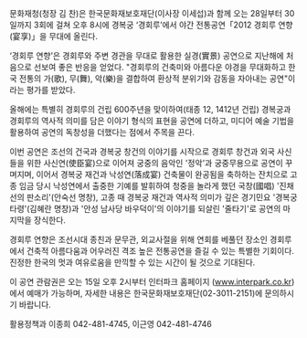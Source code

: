문화재청(청장 김 찬)은 한국문화재보호재단(이사장 이세섭)과 함께 오는 28일부터 30일까지 3회에 걸쳐 오후 8시에 경복궁 ‘경회루’에서 야간 전통공연「2012 경회루 연향(宴享)」을 무대에 올린다.

‘경회루 연향’은 경회루와 주변 경관을 무대로 활용한 실경(實景) 공연으로 지난해에 처음으로 선보여 좋은 반응을 얻었다. "경회루의 건축미와 아름다운 야경을 무대화하고 한국 전통의 가(歌), 무(舞), 악(樂)을 결합하여 환상적 분위기와 감동을 자아내는 공연"이라는 평가를 받았다.

올해에는 특별히 경회루의 건립 600주년을 맞이하여(태종 12, 1412년 건립) 경복궁과 경회루의 역사적 의미를 담은 이야기 형식의 표현을 공연에 더하고, 미디어 예술 기법을 활용하여 공연의 독창성을 더했다는 점에서 주목을 끈다.

이번 공연은 조선의 건국과 경복궁 창건의 이야기를 시작으로 경회루 창건과 외국 사신들을 위한 사신연(使臣宴)으로 이어져 궁중의 음악인 '정악'과 궁중무용으로 공연이 꾸며지며, 이어서 경복궁 재건과 낙성연(落成宴) 건축물이 완공됨을 축하하는 잔치으로 고종 임금 당시 낙성연에서 출중한 기예를 발휘하여 청중을 놀라게 했던 국창(國唱) '진채선의 판소리'(안숙선 명창), 고종 때 경복궁 재건과 역사적 의미가 깊은 경기민요 '경복궁 타령'(김혜란 명창)과 '안성 남사당 바우덕이'의 이야기를 되살린 '줄타기'로 공연의 마지막을 장식한다.

경회루 연향은 조선시대 종친과 문무관, 외교사절을 위해 연회를 베풀던 장소인 경회루에서 건축적 아름다움과 어우러진 격조 높은 전통공연을 즐길 수 있는 특별한 기회이다. 진정한 한국의 멋과 여유로움을 만끽할 수 있는 시간이 될 것으로 기대된다.

이 공연 관람권은 오는 15일 오후 2시부터 인터파크 홈페이지 (www.interpark.co.kr)에서 예매가 가능하며, 자세한 내용은 한국문화재보호재단(02-3011-2151)에 문의하시기 바랍니다.

활용정책과 이종희 042-481-4745, 이근영 042-481-4746